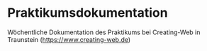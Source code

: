 # Praktikumsdokumentation
Wöchentliche Dokumentation des Praktikums bei Creating-Web in Traunstein (https://www.creating-web.de)
